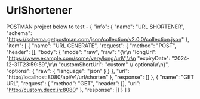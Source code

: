 # UrlShortener

POSTMAN project below to test -
{
	"info": {
		"name": "URL SHORTENER",
		"schema": "https://schema.getpostman.com/json/collection/v2.0.0/collection.json"
	},
	"item": [
		{
			"name": "URL GENERATE",
			"request": {
				"method": "POST",
				"header": [],
				"body": {
					"mode": "raw",
					"raw": "{\r\n  \"longUrl\": \"https://www.example.com/some/very/long/url\",\r\n  \"expiryDate\": \"2024-12-31T23:59:59\",\r\n  \"customShortUrl\": \"custom\"  // optional\r\n}",
					"options": {
						"raw": {
							"language": "json"
						}
					}
				},
				"url": "http://localhost:8080/api/v1/url/shorten"
			},
			"response": []
		},
		{
			"name": "GET URL",
			"request": {
				"method": "GET",
				"header": [],
				"url": "http://custom.decx.in:8080"
			},
			"response": []
		}
	]
}
